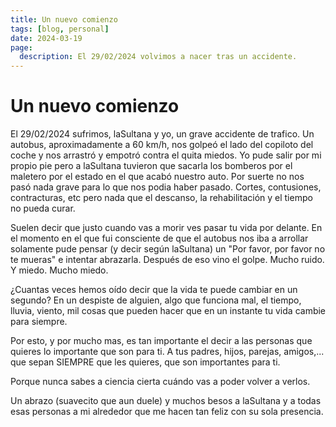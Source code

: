 ```yaml
---
title: Un nuevo comienzo
tags: [blog, personal]
date: 2024-03-19
page:
  description: El 29/02/2024 volvimos a nacer tras un accidente.
---
```


# Un nuevo comienzo

El 29/02/2024 sufrimos, laSultana y yo, un grave accidente de trafico.
Un autobus, aproximadamente a 60 km/h, nos golpeó el lado del copiloto del coche y nos arrastró y empotró contra el quita miedos. Yo pude salir por mi propio pie pero a laSultana tuvieron que sacarla los bomberos por el maletero por el estado en el que acabó nuestro auto.
Por suerte no nos pasó nada grave para lo que nos podia haber pasado. Cortes, contusiones, contracturas, etc pero nada que el descanso, la rehabilitación y el tiempo no pueda curar.

Suelen decir que justo cuando vas a morir ves pasar tu vida por delante. En el momento en el que fui consciente de que el autobus nos iba a arrollar solamente pude pensar (y decir según laSultana) un "Por favor, por favor no te mueras" e intentar abrazarla.
Después de eso vino el golpe. Mucho ruido. Y miedo. Mucho miedo.

¿Cuantas veces hemos oído decir que la vida te puede cambiar en un segundo?
En un despiste de alguien, algo que funciona mal, el tiempo, lluvia, viento, mil cosas que pueden hacer que en un instante tu vida cambie para siempre.

Por esto, y por mucho mas, es tan importante el decir a las personas que quieres lo importante que son para ti. A tus padres, hijos, parejas, amigos,... que sepan SIEMPRE que les quieres, que son importantes para ti.

Porque nunca sabes a ciencia cierta cuándo vas a poder volver a verlos.

Un abrazo (suavecito que aun duele) y muchos besos a laSultana y a todas esas personas a mi alrededor que me hacen tan feliz con su sola presencia.
